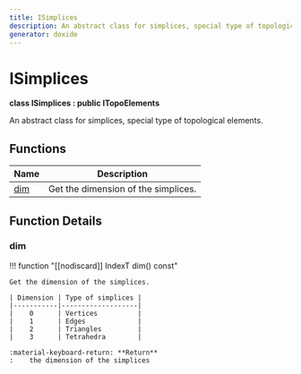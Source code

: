 ```yaml
---
title: ISimplices
description: An abstract class for simplices, special type of topological elements.
generator: doxide
---
```



# ISimplices

**class ISimplices : public ITopoElements**



An abstract class for simplices, special type of topological elements.




## Functions

| Name | Description |
| ---- | ----------- |
| [dim](#dim) | Get the dimension of the simplices. |

## Function Details

### dim<a name="dim"></a>
!!! function "[[nodiscard]] IndexT dim() const"

    
    
    Get the dimension of the simplices.
    
    | Dimension | Type of simplices |
    |-----------|-------------------|
    |    0      | Vertices          |
    |    1      | Edges             |
    |    2      | Triangles         |
    |    3      | Tetrahedra        |
    
    :material-keyboard-return: **Return**
    :    the dimension of the simplices
    
    

